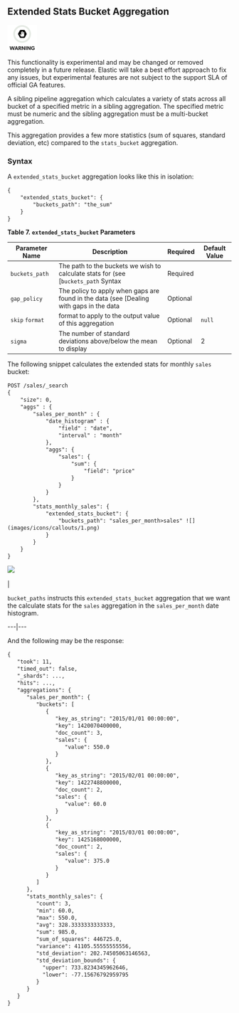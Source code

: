 ## Extended Stats Bucket Aggregation

![Warning](images/icons/warning.png)

This functionality is experimental and may be changed or removed completely in a future release. Elastic will take a best effort approach to fix any issues, but experimental features are not subject to the support SLA of official GA features.

A sibling pipeline aggregation which calculates a variety of stats across all bucket of a specified metric in a sibling aggregation. The specified metric must be numeric and the sibling aggregation must be a multi-bucket aggregation.

This aggregation provides a few more statistics (sum of squares, standard deviation, etc) compared to the `stats_bucket` aggregation.

### Syntax

A `extended_stats_bucket` aggregation looks like this in isolation:
    
    
    {
        "extended_stats_bucket": {
            "buckets_path": "the_sum"
        }
    }

 **Table 7. `extended_stats_bucket` Parameters**
 
Parameter Name| Description| Required| Default Value   
 ---|---|---|---    
`buckets_path`| The path to the buckets we wish to calculate stats for (see [`buckets_path` Syntax| Required|     
`gap_policy`| The policy to apply when gaps are found in the data (see [Dealing with gaps in the data| Optional| 
`skip` `format`| format to apply to the output value of this aggregation| Optional| `null`    
`sigma`| The number of standard deviations above/below the mean to display| Optional| 2  
  
  


The following snippet calculates the extended stats for monthly `sales` bucket:
    
    
    POST /sales/_search
    {
        "size": 0,
        "aggs" : {
            "sales_per_month" : {
                "date_histogram" : {
                    "field" : "date",
                    "interval" : "month"
                },
                "aggs": {
                    "sales": {
                        "sum": {
                            "field": "price"
                        }
                    }
                }
            },
            "stats_monthly_sales": {
                "extended_stats_bucket": {
                    "buckets_path": "sales_per_month>sales" ![](images/icons/callouts/1.png)
                }
            }
        }
    }

![](images/icons/callouts/1.png)

| 

`bucket_paths` instructs this `extended_stats_bucket` aggregation that we want the calculate stats for the `sales` aggregation in the `sales_per_month` date histogram.   
  
---|---  
  
And the following may be the response:
    
    
    {
       "took": 11,
       "timed_out": false,
       "_shards": ...,
       "hits": ...,
       "aggregations": {
          "sales_per_month": {
             "buckets": [
                {
                   "key_as_string": "2015/01/01 00:00:00",
                   "key": 1420070400000,
                   "doc_count": 3,
                   "sales": {
                      "value": 550.0
                   }
                },
                {
                   "key_as_string": "2015/02/01 00:00:00",
                   "key": 1422748800000,
                   "doc_count": 2,
                   "sales": {
                      "value": 60.0
                   }
                },
                {
                   "key_as_string": "2015/03/01 00:00:00",
                   "key": 1425168000000,
                   "doc_count": 2,
                   "sales": {
                      "value": 375.0
                   }
                }
             ]
          },
          "stats_monthly_sales": {
             "count": 3,
             "min": 60.0,
             "max": 550.0,
             "avg": 328.3333333333333,
             "sum": 985.0,
             "sum_of_squares": 446725.0,
             "variance": 41105.55555555556,
             "std_deviation": 202.74505063146563,
             "std_deviation_bounds": {
               "upper": 733.8234345962646,
               "lower": -77.15676792959795
             }
          }
       }
    }
